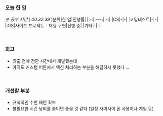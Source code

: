 ### 오늘 한 일
_순 공부 시간 | 00:32:39_
|분류|한 일|진행률|
|:-:|:---:|:-:|
|CS|-|-|
|코딩테스트|-|-|
|iOS|사이드 프로젝트 - 채팅 구현|진행 중|
|기타|-|-|

<br>

### 회고
- 외출 전에 잠깐 시간내서 개발했는데
- 아직도 커스텀 버튼에서 액션 처리하는 부분을 해결하지 못했다 ...

<br>

### 개선할 부분
- 규칙적인 수면 패턴 확보
- 불필요한 시간 낭비를 줄이면 좋을 것 같다 (일정 사이사이 폰 사용이나 게임 등)
